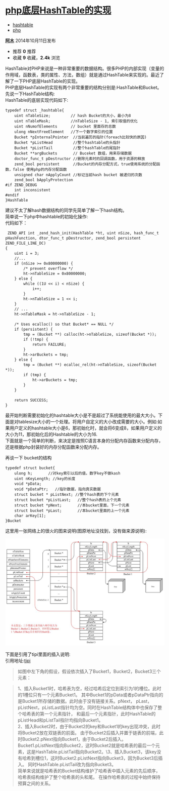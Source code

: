 # [php底层HashTable的实现][0]

* [hashtable][1]
* [php][2]

[**阿木**][3] 2014年10月11日发布 

* 推荐 **0** 推荐
* 收藏 **9** 收藏，**2.4k** 浏览

HashTable对PHP来说是一种非常重要的数据结构。很多PHP的内部实现（变量的作用域，函数表，类的属性、方法，数组）就是通过HashTable来实现的。最近了解了一下PHP底层HashTable的实现。  
PHP底层HashTable的实现有两个非常重要的结构分别是:HashTable和Bucket。  
先说一下HashTable结构:  
HashTable的底层实现代码如下:

    typedef struct _hashtable{
        uint nTableSize;         // hash Bucket的大小，最小为8
        uint nTableMask;         //nTableSize - 1, 索引取值的优化
        uint nNumofElements      // bucket 里面存的总数 
        ulong nNextFreeElement   //下一个数字索引的位置
        Bucket *pInternalPointer  //当前遍历的指针(foreach比较快的原因)
        Bucket *pListHead         //整个hashtable的头指针
        Bucket *pListTail         //整个hashTable的尾指针
        Bucket **argBuckets       // Buceket 数组，用来存储数据
        doctor_func_t pDestructor //删除元素时的回调函数，用于资源的释放
        zend_bool persistent      //Bucket的内存分配方式，true使用系统的分配函数，false 使用php的内存分配函数
        unsigned char nApplyCount //标记当前hash bucket 被递归的次数
        zend_bool bApplyProtection 
    #if ZEND_DEBUG
        int inconsistent           
    #endif 
    }HashTable
    

建议不太了解hash数据结构的同学先简单了解一下hash结构。  
简单说一下php中hashtable的初始化操作:  
代码如下：

     ZEND_API int _zend_hash_init(HashTable *ht, uint nSize, hash_func_t pHashFunction, dtor_func_t pDestructor, zend_bool persistent ZEND_FILE_LINE_DC)
    {
        uint i = 3;
        //...
        if (nSize >= 0x80000000) {
            /* prevent overflow */
            ht->nTableSize = 0x80000000;
        } else {
            while ((1U << i) < nSize) {
                i++;
            }
            ht->nTableSize = 1 << i;
        }
        // ...
        ht->nTableMask = ht->nTableSize - 1;
    
        /* Uses ecalloc() so that Bucket* == NULL */
        if (persistent) {
            tmp = (Bucket **) calloc(ht->nTableSize, sizeof(Bucket *));
            if (!tmp) {
                return FAILURE;
            }
            ht->arBuckets = tmp;
        } else {
            tmp = (Bucket **) ecalloc_rel(ht->nTableSize, sizeof(Bucket *));
            if (tmp) {
                ht->arBuckets = tmp;
            }
        }
    
        return SUCCESS;
    }
    

最开始判断需要初始化的hashtable大小是不是超过了系统能使用的最大大小。下面是对tablesize大小的一个处理。将用户自定义的大小改成需要的大小。例如:如果用户定义的hashtable大小是6，那初始化时，就会将6变成8，如果用户定义的大小为11，那初始化后的Hashtable的大小为16.  
下面就是一个简单的判断，来决定是按照C语言本身的分配内存函数来分配内存，还是根据php封装好的内存分配函数来分配内存。

再谈一下 bucket的结构

    typedef struct bucket{
        ulong h;       //对key索引以后的值，数字key不做kash
        uint nKeyLength; //key的长度
        void *pData;     
        void *pDataPtr;   //指针数据，指向真实数据
        struct bucket * pListNext; //整个hash表的下个元素
        struct bucket *pListLast;   //整个hash表的上个元素
        struct bucket *pNext;       //本bucket里面，下一个元素
        struct bucket *pLast;       //本bucket里面的上一个元素
        char arKey[1];
    }Bucket
    

这里用一张网络上的很火的图来说明(图原地址没找到，没有做来源说明):

![](./img/1.png)

下面是引用了tipi里面的插入说明:  
引用地址:[tipi][5]

> 如图中左下角的假设，假设依次插入了Bucket1，Bucket2，Bucket3三个元素：

> 1、插入Bucket1时，哈希表为空，经过哈希后定位到索引为1的槽位。此时的1槽位只有一个元素Bucket1。 其中Bucket1的pData或者pDataPtr指向的是Bucket1所存储的数据。此时由于没有链接关系。pNext， pLast，pListNext，pListLast指针均为空。同时在HashTable结构体中也保存了整个哈希表的第一个元素指针， 和最后一个元素指针，此时HashTable的pListHead和pListTail指针均指向Bucket1。  
> 2、插入Bucket2时，由于Bucket2的key和Bucket1的key出现冲突，此时将Bucket2放在双链表的前面。 由于Bucket2后插入并置于链表的前端，此时Bucket2.pNext指向Bucket1，由于Bucket2后插入。 Bucket1.pListNext指向Bucket2，这时Bucket2就是哈希表的最后一个元素，这是HashTable.pListTail指向Bucket2。\3、插入Bucket3，该key没有哈希到槽位1，这时Bucket2.pListNext指向Bucket3，因为Bucket3后插入。 同时HashTable.pListTail改为指向Bucket3。  
> 简单来说就是哈希表的Bucket结构维护了哈希表中插入元素的先后顺序，哈希表结构维护了整个哈希表的头和尾。 在操作哈希表的过程中始终保持预算之间的关系。

[0]: /a/1190000000718519
[1]: /t/hashtable/blogs
[2]: /t/php/blogs
[3]: /u/forse
[4]: /img/bVdaY5
[5]: http://www.php-internals.com/book/?p=chapt03/03-01-02-hashtable-in-php